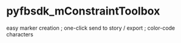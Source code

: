 # pyfbsdk_mConstraintToolbox
easy marker creation ; one-click send to story / export ; color-code characters
